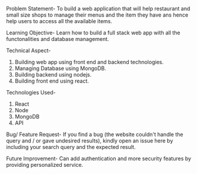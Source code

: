 Problem Statement- To build a web application that will help restaurant and small size shops to manage their menus and the item they have ans hence help users to access all the available items.

Learning Objective- Learn how to build a full stack web app with all the functonalities and database management.

Technical Aspect-
1. Building web app using front end and backend technologies.
2. Managing Database using MongoDB.
3. Building backend using nodejs.
4. Building front end using react.

Technologies Used-
1. React
2. Node
3. MongoDB
4. API

Bug/ Feature Request-
If you find a bug (the website couldn't handle the query and / or gave undesired results), kindly open an issue here by including your search query and the expected result.

Future Improvement-
Can add authentication and more security features by providing personalized service.
